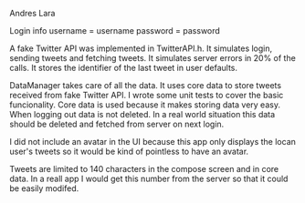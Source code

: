 Andres Lara

Login info
username = username
password = password

A fake Twitter API was implemented in TwitterAPI.h. It simulates login, sending tweets and fetching 
tweets. It simulates server errors in 20% of the calls. It stores the identifier of the last tweet
in user defaults. 

DataManager takes care of all the data. It uses core data to store tweets received from fake Twitter
API. I wrote some unit tests to cover the basic funcionality. Core data is used because it makes
storing data very easy. When logging out data is not deleted. In a real world situation this data
should be deleted and fetched from server on next login. 

I did not include an avatar in the UI because this app only displays the locan user's tweets so it
would be kind of pointless to have an avatar.

Tweets are limited to 140 characters in the compose screen and in core data. In a reall app I would
get this number from the server so that it could be easily modifed.